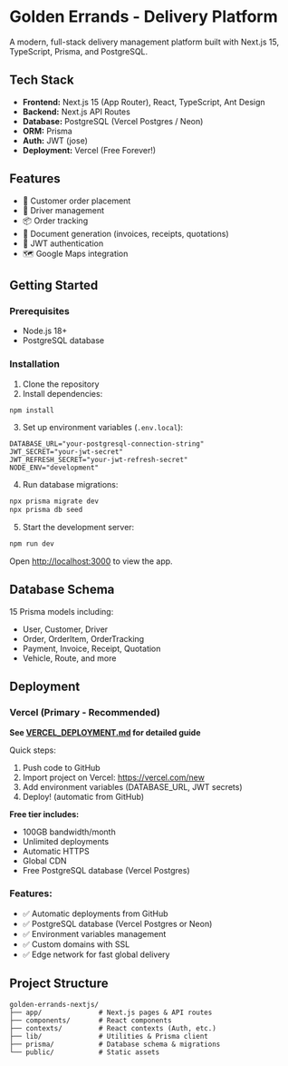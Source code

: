 # Golden Errands - Delivery Platform

A modern, full-stack delivery management platform built with Next.js 15, TypeScript, Prisma, and PostgreSQL.

## Tech Stack

- **Frontend:** Next.js 15 (App Router), React, TypeScript, Ant Design
- **Backend:** Next.js API Routes
- **Database:** PostgreSQL (Vercel Postgres / Neon)
- **ORM:** Prisma
- **Auth:** JWT (jose)
- **Deployment:** Vercel (Free Forever!)

## Features

- 🚀 Customer order placement
- 🚚 Driver management
- 📦 Order tracking
- 📄 Document generation (invoices, receipts, quotations)
- 🔐 JWT authentication
- 🗺️ Google Maps integration

## Getting Started

### Prerequisites
- Node.js 18+
- PostgreSQL database

### Installation

1. Clone the repository
2. Install dependencies:
```bash
npm install
```

3. Set up environment variables (`.env.local`):
```env
DATABASE_URL="your-postgresql-connection-string"
JWT_SECRET="your-jwt-secret"
JWT_REFRESH_SECRET="your-jwt-refresh-secret"
NODE_ENV="development"
```

4. Run database migrations:
```bash
npx prisma migrate dev
npx prisma db seed
```

5. Start the development server:
```bash
npm run dev
```

Open [http://localhost:3000](http://localhost:3000) to view the app.

## Database Schema

15 Prisma models including:
- User, Customer, Driver
- Order, OrderItem, OrderTracking
- Payment, Invoice, Receipt, Quotation
- Vehicle, Route, and more

## Deployment

### Vercel (Primary - Recommended)
**See [VERCEL_DEPLOYMENT.md](./VERCEL_DEPLOYMENT.md) for detailed guide**

Quick steps:
1. Push code to GitHub
2. Import project on Vercel: https://vercel.com/new
3. Add environment variables (DATABASE_URL, JWT secrets)
4. Deploy! (automatic from GitHub)

**Free tier includes:**
- 100GB bandwidth/month
- Unlimited deployments
- Automatic HTTPS
- Global CDN
- Free PostgreSQL database (Vercel Postgres)

### Features:
- ✅ Automatic deployments from GitHub
- ✅ PostgreSQL database (Vercel Postgres or Neon)
- ✅ Environment variables management
- ✅ Custom domains with SSL
- ✅ Edge network for fast global delivery

## Project Structure

```
golden-errands-nextjs/
├── app/              # Next.js pages & API routes
├── components/       # React components
├── contexts/         # React contexts (Auth, etc.)
├── lib/              # Utilities & Prisma client
├── prisma/           # Database schema & migrations
└── public/           # Static assets
```
